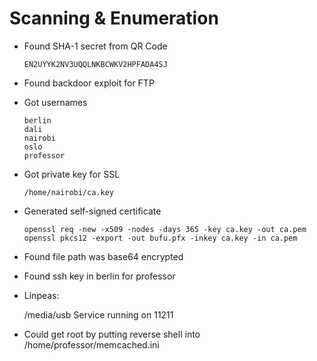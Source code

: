 # Scanning & Enumeration

- Found SHA-1 secret from QR Code

	`EN2UYYK2NV3UQQLNKBCWKV2HPFADA4SJ`

- Found backdoor exploit for FTP

- Got usernames

	```
	berlin
    dali
    nairobi
    oslo
    professor
	```

- Got private key for SSL

	`/home/nairobi/ca.key`

- Generated self-signed certificate

	```
	openssl req -new -x509 -nodes -days 365 -key ca.key -out ca.pem
	openssl pkcs12 -export -out bufu.pfx -inkey ca.key -in ca.pem
	```

- Found file path was base64 encrypted

- Found ssh key in berlin for professor

- Linpeas:

	/media/usb
	Service running on 11211

- Could get root by putting reverse shell into /home/professor/memcached.ini
